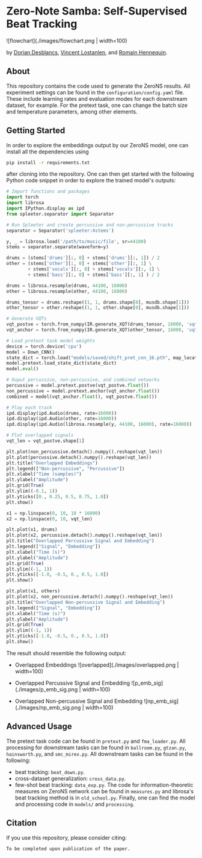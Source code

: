 # Zero-Note Samba: Self-Supervised Beat Tracking

![flowchart](./images/flowchart.png | width=100)

by [Dorian Desblancs](https://www.linkedin.com/in/dorian-desblancs), [Vincent Lostanlen](https://www.lostanlen.com/), and [Romain Hennequin](http://romain-hennequin.fr/En/index.html).

## About

This repository contains the code used to generate the ZeroNS results. All experiment settings can be found in the `configuration/config.yaml` file. These include learning rates and evaluation modes for each downstream dataset, for example. For the pretext task, one can change the batch size and temperature parameters, among other elements.

## Getting Started

In order to explore the embeddings output by our ZeroNS model, one can install all the dependencies using 
```bash
pip install -r requirements.txt
```

after cloning into the repository. One can then get started with the following Python code snippet in order to explore the trained model's outputs:

```python
# Import functions and packages
import torch
import librosa
import IPython.display as ipd
from spleeter.separator import Separator

# Run Spleeter and create percussive and non-percussive tracks
separator = Separator('spleeter:4stems')

y, _ = librosa.load('/path/to/music/file', sr=44100)
stems = separator.separate(waveform=y)

drums = (stems['drums'][:, 0] + stems['drums'][:, 1]) / 2
other = (stems['other'][:, 0] + stems['other'][:, 1] \
        + stems['vocals'][:, 0] + stems['vocals'][:, 1] \
        + stems['bass'][:, 0] + stems['bass'][:, 1] ) / 2

drums = librosa.resample(drums, 44100, 16000)
other = librosa.resample(other, 44100, 16000)

drums_tensor = drums.reshape((1, 1, drums.shape[0], musdb.shape[1]))
other_tensor = other.reshape((1, 1, other.shape[0], musdb.shape[1]))

# Generate VQTs
vqt_postve = torch.from_numpy(IR.generate_XQT(drums_tensor, 16000, 'vqt'))
vqt_anchor = torch.from_numpy(IR.generate_XQT(other_tensor, 16000, 'vqt'))

# Load pretext task model weights
device = torch.device('cpu')
model = Down_CNN()
state_dict = torch.load("models/saved/shift_pret_cnn_16.pth", map_location=device)
model.pretext.load_state_dict(state_dict)
model.eval()

# Ouput percussive, non-percussive, and combined networks
percussive = model.pretext.postve(vqt_postve.float())
non_percussive = model.pretext.anchor(vqt_anchor.float())
combined = model(vqt_anchor.float(), vqt_postve.float())

# Play each track
ipd.display(ipd.Audio(drums, rate=16000))
ipd.display(ipd.Audio(other, rate=16000))
ipd.display(ipd.Audio(librosa.resample(y, 44100, 16000), rate=16000))

# Plot overlapped signals
vqt_len = vqt_postve.shape[1]

plt.plot(non_percussive.detach().numpy().reshape(vqt_len))
plt.plot(percussive.detach().numpy().reshape(vqt_len))
plt.title("Overlapped Embeddings")
plt.legend(["Non-percussive", "Percussive"])
plt.xlabel("Time (samples)")
plt.ylabel("Amplitude")
plt.grid(True)
plt.ylim((-0.1, 1))
plt.yticks([0., 0.25, 0.5, 0.75, 1.0])
plt.show()

x1 = np.linspace(0, 10, 10 * 16000)
x2 = np.linspace(0, 10, vqt_len)

plt.plot(x1, drums)
plt.plot(x2, percussive.detach().numpy().reshape(vqt_len))
plt.title("Overlapped Percussive Signal and Embedding")
plt.legend(["Signal", "Embedding"])
plt.xlabel("Time (s)")
plt.ylabel("Amplitude")
plt.grid(True)
plt.ylim((-1, 1))
plt.yticks([-1.0, -0.5, 0., 0.5, 1.0])
plt.show()

plt.plot(x1, others)
plt.plot(x2, non_percussive.detach().numpy().reshape(vqt_len))
plt.title("Overlapped Non-percussive Signal and Embedding")
plt.legend(["Signal", "Embedding"])
plt.xlabel("Time (s)")
plt.ylabel("Amplitude")
plt.grid(True)
plt.ylim((-1, 1))
plt.yticks([-1.0, -0.5, 0., 0.5, 1.0])
plt.show()
```

The result should resemble the following output:

- Overlapped Embeddings
![overlapped](./images/overlapped.png | width=100)

- Overlapped Percussive Signal and Embedding
![p_emb_sig](./images/p_emb_sig.png | width=100)

- Overlapped Non-percussive Signal and Embedding
![np_emb_sig](./images/np_emb_sig.png | width=100)

## Advanced Usage

The pretext task code can be found in `pretext.py` and `fma_loader.py`. All processing for downstream tasks can be found in `ballroom.py`, `gtzan.py`, `hainsworth.py`, and `smc_mirex.py`. All downstream tasks can be found in the following:
- beat tracking: `beat_down.py`.
- cross-dataset generalization: `cross_data.py`.
- few-shot beat tracking: `data_exp.py`.
The code for information-theoretic measures on ZeroNS network can be found in `measures.py` and librosa's beat tracking method is in `old_school.py`. Finally, one can find the model and processing code in `models/` and `processing`.

## Citation

If you use this repository, please consider citing:

```
To be completed upon publication of the paper.
```
